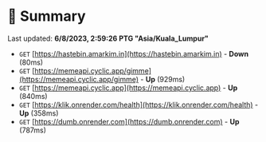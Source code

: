 # 📖 Summary
Last updated: **6/8/2023, 2:59:26 PTG "Asia/Kuala_Lumpur"**

- `GET` [https://hastebin.amarkim.in](https://hastebin.amarkim.in) - **Down** (80ms)
- `GET` [https://memeapi.cyclic.app/gimme](https://memeapi.cyclic.app/gimme) - **Up** (929ms)
- `GET` [https://memeapi.cyclic.app](https://memeapi.cyclic.app) - **Up** (840ms)
- `GET` [https://klik.onrender.com/health](https://klik.onrender.com/health) - **Up** (358ms)
- `GET` [https://dumb.onrender.com](https://dumb.onrender.com) - **Up** (787ms)
